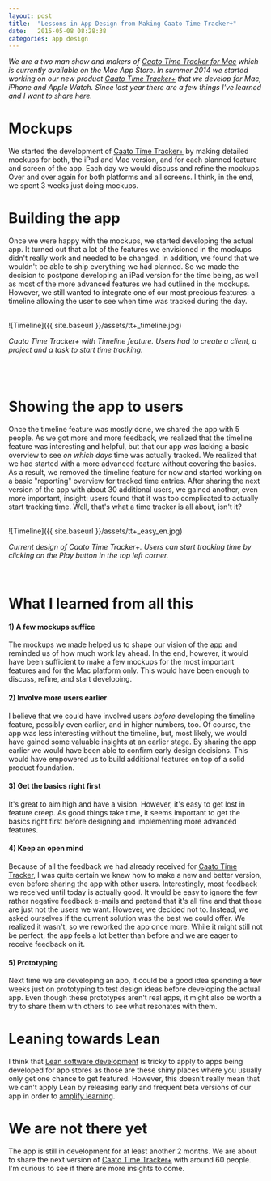 ```yaml
---
layout: post
title:  "Lessons in App Design from Making Caato Time Tracker+"
date:   2015-05-08 08:28:38
categories: app design
---
```


*We are a two man show and makers of [Caato Time Tracker for Mac](http://caato.de/en/products/time-tracker-for-mac.html) which is currently available on the Mac App Store. In summer 2014 we started working on our new product [Caato Time Tracker+](http://caato.de/en/products/caato-time-tracker-plus.html) that we develop for Mac, iPhone and Apple Watch. Since last year there are a few things I've learned and I want to share here.*

# Mockups
We started the development of [Caato Time Tracker+](http://caato.de/en/products/caato-time-tracker-plus.html) by making detailed mockups for both, the iPad and Mac version, and for each planned feature and screen of the app. Each day we would discuss and refine the mockups. Over and over again for both platforms and all screens. I think, in the end, we spent 3 weeks just doing mockups.

# Building the app
Once we were happy with the mockups, we started developing the actual app. It turned out that a lot of the features we envisioned in the mockups didn't really work and needed to be changed. In addition, we found that we wouldn't be able to ship everything we had planned. So we made the decision to postpone developing an iPad version for the time being, as well as most of the more advanced features we had outlined in the mockups. However, we still wanted to integrate one of our most precious features: a timeline allowing the user to see when time was tracked during the day.

<br>
![Timeline]({{ site.baseurl }}/assets/tt+_timeline.jpg)
<p class='image-description'>
<em>Caato Time Tracker+ with Timeline feature. Users had to create a client, a project and a task to start time tracking.</em>
</p><br><br>

# Showing the app to users
Once the timeline feature was mostly done, we shared the app with 5 people. As we got more and more feedback, we realized that the timeline feature was interesting and helpful, but that our app was lacking a basic overview to see *on which days* time was actually tracked. We realized that we had started with a more advanced feature without covering the basics. As a result, we removed the timeline feature for now and started working on a basic "reporting" overview for tracked time entries. After sharing the next version of the app with about 30 additional users, we gained another, even more important, insight: users found that it was too complicated to actually start tracking time. Well, that's what a time tracker is all about, isn't it? 

<br>
![Timeline]({{ site.baseurl }}/assets/tt+_easy_en.jpg)
<p class='image-description'>
<em>Current design of Caato Time Tracker+. Users can start tracking time by clicking on the Play button in the top left corner.</em>
</p><br>

# What I learned from all this

#### 1) A few mockups suffice

The mockups we made helped us to shape our vision of the app and reminded us of how much work lay ahead. In the end, however, it would have been sufficient to make a few mockups for the most important features and for the Mac platform only. This would have been enough to discuss, refine, and start developing.

#### 2) Involve more users earlier
I believe that we could have involved users *before* developing the timeline feature, possibly even earlier, and in higher numbers, too. Of course, the app was less interesting without the timeline, but, most likely, we would have gained some valuable insights at an earlier stage.
By sharing the app earlier we would have been able to confirm early design decisions. This would have empowered us to build additional features on top of a solid product foundation.

#### 3) Get the basics right first
It's great to aim high and have a vision. However, it's easy to get lost in feature creep. As good things take time, it seems important to get the basics right first before designing and implementing more advanced features.  

#### 4) Keep an open mind

Because of all the feedback we had already received for [Caato Time Tracker](http://caato.de/en/products/time-tracker-for-mac.html), I was quite certain we knew how to make a new and better version, even before sharing the app with other users.
Interestingly, most feedback we received until today is actually good. It would be easy to ignore the few rather negative feedback e-mails and pretend that it's all fine and that those are just not the users we want. However, we decided not to. Instead, we asked ourselves if the current solution was the best we could offer. We realized it wasn't, so we reworked the app once more. While it might still not be perfect, the app feels a lot better than before and we are eager to receive feedback on it.

#### 5) Prototyping

Next time we are developing an app, it could be a good idea spending a few weeks just on prototyping to test design ideas before developing the actual app. Even though these prototypes aren't real apps, it might also be worth a try to share them with others to see what resonates with them.

# Leaning towards Lean

I think that [Lean software development](http://en.wikipedia.org/wiki/Lean_software_development) is tricky to apply to apps being developed for app stores as those are these shiny places where you usually only get one chance to get featured. However, this doesn't really mean that we can't apply Lean by releasing early and frequent beta versions of our app in order to [amplify learning](http://en.wikipedia.org/wiki/Lean_software_development#Amplify_learning).   

# We are not there yet
The app is still in development for at least another 2 months. We are about to share the next version of [Caato Time Tracker+](http://caato.de/en/products/caato-time-tracker-plus.html) with around 60 people. I'm curious to see if there are more insights to come.







